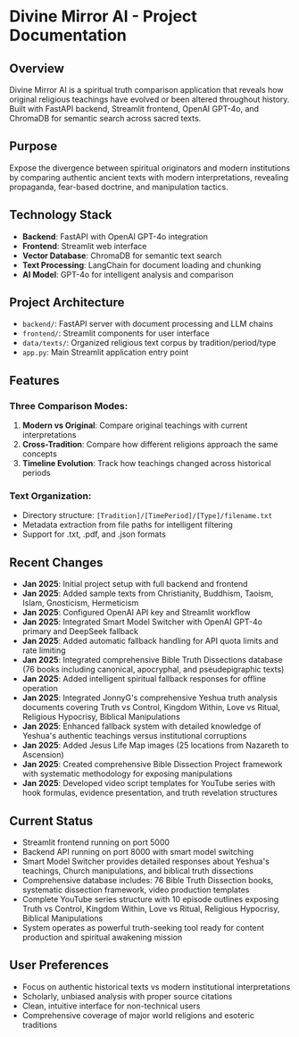 # Divine Mirror AI - Project Documentation

## Overview
Divine Mirror AI is a spiritual truth comparison application that reveals how original religious teachings have evolved or been altered throughout history. Built with FastAPI backend, Streamlit frontend, OpenAI GPT-4o, and ChromaDB for semantic search across sacred texts.

## Purpose
Expose the divergence between spiritual originators and modern institutions by comparing authentic ancient texts with modern interpretations, revealing propaganda, fear-based doctrine, and manipulation tactics.

## Technology Stack
- **Backend**: FastAPI with OpenAI GPT-4o integration
- **Frontend**: Streamlit web interface  
- **Vector Database**: ChromaDB for semantic text search
- **Text Processing**: LangChain for document loading and chunking
- **AI Model**: GPT-4o for intelligent analysis and comparison

## Project Architecture
- `backend/`: FastAPI server with document processing and LLM chains
- `frontend/`: Streamlit components for user interface
- `data/texts/`: Organized religious text corpus by tradition/period/type
- `app.py`: Main Streamlit application entry point

## Features
### Three Comparison Modes:
1. **Modern vs Original**: Compare original teachings with current interpretations
2. **Cross-Tradition**: Compare how different religions approach the same concepts  
3. **Timeline Evolution**: Track how teachings changed across historical periods

### Text Organization:
- Directory structure: `[Tradition]/[TimePeriod]/[Type]/filename.txt`
- Metadata extraction from file paths for intelligent filtering
- Support for .txt, .pdf, and .json formats

## Recent Changes
- **Jan 2025**: Initial project setup with full backend and frontend
- **Jan 2025**: Added sample texts from Christianity, Buddhism, Taoism, Islam, Gnosticism, Hermeticism
- **Jan 2025**: Configured OpenAI API key and Streamlit workflow
- **Jan 2025**: Integrated Smart Model Switcher with OpenAI GPT-4o primary and DeepSeek fallback
- **Jan 2025**: Added automatic fallback handling for API quota limits and rate limiting
- **Jan 2025**: Integrated comprehensive Bible Truth Dissections database (76 books including canonical, apocryphal, and pseudepigraphic texts)
- **Jan 2025**: Added intelligent spiritual fallback responses for offline operation
- **Jan 2025**: Integrated JonnyG's comprehensive Yeshua truth analysis documents covering Truth vs Control, Kingdom Within, Love vs Ritual, Religious Hypocrisy, Biblical Manipulations
- **Jan 2025**: Enhanced fallback system with detailed knowledge of Yeshua's authentic teachings versus institutional corruptions
- **Jan 2025**: Added Jesus Life Map images (25 locations from Nazareth to Ascension)
- **Jan 2025**: Created comprehensive Bible Dissection Project framework with systematic methodology for exposing manipulations
- **Jan 2025**: Developed video script templates for YouTube series with hook formulas, evidence presentation, and truth revelation structures

## Current Status
- Streamlit frontend running on port 5000
- Backend API running on port 8000 with smart model switching  
- Smart Model Switcher provides detailed responses about Yeshua's teachings, Church manipulations, and biblical truth dissections
- Comprehensive database includes: 76 Bible Truth Dissection books, systematic dissection framework, video production templates
- Complete YouTube series structure with 10 episode outlines exposing Truth vs Control, Kingdom Within, Love vs Ritual, Religious Hypocrisy, Biblical Manipulations
- System operates as powerful truth-seeking tool ready for content production and spiritual awakening mission

## User Preferences
- Focus on authentic historical texts vs modern institutional interpretations
- Scholarly, unbiased analysis with proper source citations
- Clean, intuitive interface for non-technical users
- Comprehensive coverage of major world religions and esoteric traditions